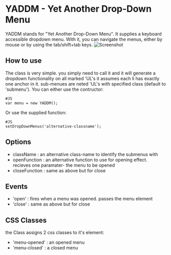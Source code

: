 YADDM - Yet Another Drop-Down Menu
=============
YADDM stands for "Yet Another Drop-Down Menu". 
It supplies a keyboard accessible dropdown menu. With it, you can navigate the menus, either by mouse or by using the tab/shift+tab keys.
![Screenshot](http://img691.yfrog.com/i/screenshotsw.png/)

How to use
----------
The class is very simple. you simply need to call it and it will generate a dropdown functionality on all marked 'UL's
it assumes each li has exactly one anchor in it. sub-menues are neted 'UL's with specified class (default to 'submenu').
You can either use the contructor:

	#JS
	var menu = new YADDM();
	
Or use the supplied function:
	
	#JS
	setDropDownMenus('alternative-classname');

Options
---------

  * className : an alternative class-name to identify the submenus with
  * openFunction : an alternative function to use for opening effect. recieves one paramater- the menu to be opened
  * closeFunction : same as above but for close
  
Events
-------
  * 'open' : fires when a menu was opened. passes the menu element
  * 'close' : same as above but for close
  
CSS Classes
------------
the Class assigns 2 css classes to it's element:

  * 'menu-opened' : an opened menu
  * 'menu-closed' : a closed menu
